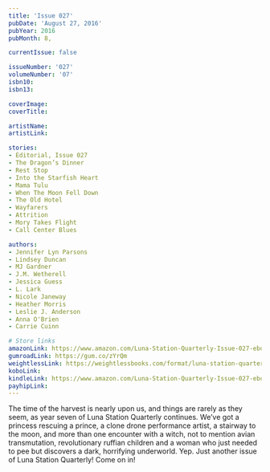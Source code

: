 ```yaml
---
title: 'Issue 027'
pubDate: 'August 27, 2016'
pubYear: 2016
pubMonth: 8,

currentIssue: false

issueNumber: '027'
volumeNumber: '07'
isbn10: 
isbn13: 

coverImage: 
coverTitle: 

artistName: 
artistLink: 

stories:
- Editorial, Issue 027
- The Dragon’s Dinner
- Rest Stop
- Into the Starfish Heart
- Mama Tulu
- When The Moon Fell Down
- The Old Hotel
- Wayfarers
- Attrition
- Mory Takes Flight
- Call Center Blues

authors:
- Jennifer Lyn Parsons
- Lindsey Duncan
- MJ Gardner
- J.M. Wetherell
- Jessica Guess
- L. Lark
- Nicole Janeway
- Heather Morris
- Leslie J. Anderson
- Anna O'Brien
- Carrie Cuinn

# Store links
amazonLink: https://www.amazon.com/Luna-Station-Quarterly-Issue-027-ebook/dp/B01L8EMG6C
gumroadLink: https://gum.co/zYrQm
weightlessLink: https://weightlessbooks.com/format/luna-station-quarterly-issue-27
koboLink: 
kindleLink: https://www.amazon.com/Luna-Station-Quarterly-Issue-027-ebook/dp/B01L8EMG6C
payhipLink: 
---
```


The time of the harvest is nearly upon us, and things are rarely as they seem, as year seven of Luna Station Quarterly continues.
We’ve got a princess rescuing a prince, a clone drone performance artist, a stairway to the moon, and more than one encounter with a witch, not to mention avian transmutation, revolutionary ruffian children and a woman who just needed to pee but discovers a dark, horrifying underworld.
Yep. Just another issue of Luna Station Quarterly! Come on in!
